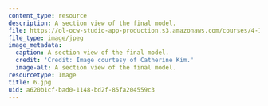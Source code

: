 ```yaml
---
content_type: resource
description: A section view of the final model.
file: https://ol-ocw-studio-app-production.s3.amazonaws.com/courses/4-104-architecture-studio-intentions-spring-2005/a620b1cfbad01148bd2f85fa204559c3_6.jpg
file_type: image/jpeg
image_metadata:
  caption: A section view of the final model.
  credit: 'Credit: Image courtesy of Catherine Kim.'
  image-alt: A section view of the final model.
resourcetype: Image
title: 6.jpg
uid: a620b1cf-bad0-1148-bd2f-85fa204559c3
---
```

